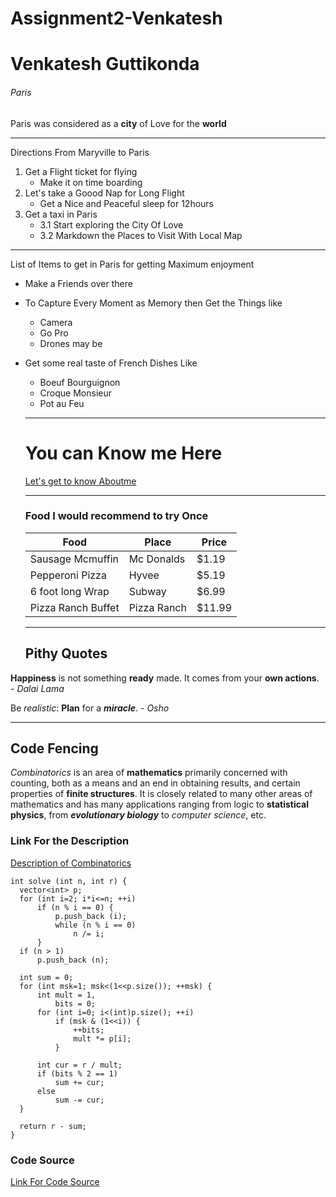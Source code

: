 # Assignment2-Venkatesh
# Venkatesh Guttikonda
###### Paris 
Paris was considered as a **city** of Love for the **world**


---

Directions From Maryville to Paris

1. Get a Flight ticket for flying 
    * Make it on time boarding  
2. Let's take a Goood Nap for Long Flight
    * Get a Nice and Peaceful sleep for 12hours
3. Get a taxi in Paris
     * 3.1 Start exploring the City Of Love
     * 3.2 Markdown the Places to Visit With Local Map

---

List of Items to get in Paris for getting Maximum enjoyment

* Make a Friends over there
* To Capture Every Moment as Memory then Get the Things like
   * Camera
   * Go Pro
   * Drones may be
* Get some real taste of French Dishes Like
   * Boeuf Bourguignon
   * Croque Monsieur
   * Pot au Feu       

   ---

  # You can Know me Here # 

   [Let's get to know Aboutme](Aboutme.md)

  ---

  ### Food I would recommend to try Once ###
  
  |   Food   |   Place   |   Price   |
  | -------- | --------- | --------- |
  | Sausage Mcmuffin | Mc Donalds | $1.19 |
  | Pepperoni Pizza | Hyvee | $5.19 |
  | 6 foot long Wrap | Subway | $6.99 |
  | Pizza Ranch Buffet | Pizza Ranch | $11.99 |

  ---
 
  ## Pithy Quotes ##

 **Happiness** is not something **ready** made. It comes from your **own actions**. - *Dalai Lama*

  Be *realistic*: **Plan** for a ***miracle***. - *Osho*

  ---

  ## Code Fencing ##

  *Combinatorics* is an area of **mathematics** primarily concerned with counting, both as a means and an end in obtaining results, and certain properties of **finite structures**. It is closely related to many other areas of mathematics and has many applications ranging from logic to **statistical physics**, from ***evolutionary biology*** to *computer science*, etc.

  ### Link For the Description ###

  [Description of Combinatorics](https://en.wikipedia.org/wiki/Combinatorics)

  ```
  int solve (int n, int r) {
    vector<int> p;
    for (int i=2; i*i<=n; ++i)
        if (n % i == 0) {
            p.push_back (i);
            while (n % i == 0)
                n /= i;
        }
    if (n > 1)
        p.push_back (n);

    int sum = 0;
    for (int msk=1; msk<(1<<p.size()); ++msk) {
        int mult = 1,
            bits = 0;
        for (int i=0; i<(int)p.size(); ++i)
            if (msk & (1<<i)) {
                ++bits;
                mult *= p[i];
            }

        int cur = r / mult;
        if (bits % 2 == 1)
            sum += cur;
        else
            sum -= cur;
    }

    return r - sum;
}

```

### Code Source ### 

[Link For Code Source](https://cp-algorithms.com/combinatorics/inclusion-exclusion.html)






